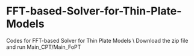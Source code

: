 # FFT-based-Solver-for-Thin-Plate-Models
Codes for FFT-based Solver for Thin Plate Models \\
Download the zip file and run Main_CPT/Main_FoPT
